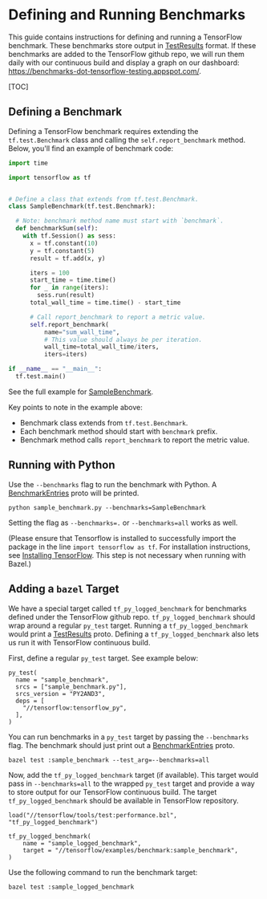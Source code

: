 # Defining and Running Benchmarks

This guide contains instructions for defining and running a TensorFlow benchmark. These benchmarks store output in [TestResults](https://github.com/tensorflow/tensorflow/blob/master/tensorflow/core/util/test_log.proto) format. If these benchmarks are added to the TensorFlow github repo, we will run them daily with our continuous build and display a graph on our dashboard: https://benchmarks-dot-tensorflow-testing.appspot.com/.

[TOC]


## Defining a Benchmark

Defining a TensorFlow benchmark requires extending the `tf.test.Benchmark`
class and calling the `self.report_benchmark` method. Below, you'll find an example of benchmark code:

```python
import time

import tensorflow as tf


# Define a class that extends from tf.test.Benchmark.
class SampleBenchmark(tf.test.Benchmark):

  # Note: benchmark method name must start with `benchmark`.
  def benchmarkSum(self):
    with tf.Session() as sess:
      x = tf.constant(10)
      y = tf.constant(5)
      result = tf.add(x, y)

      iters = 100
      start_time = time.time()
      for _ in range(iters):
        sess.run(result)
      total_wall_time = time.time() - start_time

      # Call report_benchmark to report a metric value.
      self.report_benchmark(
          name="sum_wall_time",
          # This value should always be per iteration.
          wall_time=total_wall_time/iters,
          iters=iters)

if __name__ == "__main__":
  tf.test.main()
```
See the full example for [SampleBenchmark](https://github.com/tensorflow/tensorflow/tree/master/tensorflow/examples/benchmark/).


Key points to note in the example above:

* Benchmark class extends from `tf.test.Benchmark`.
* Each benchmark method should start with `benchmark` prefix.
* Benchmark method calls `report_benchmark` to report the metric value.


## Running with Python

Use the `--benchmarks` flag to run the benchmark with Python. A [BenchmarkEntries](https://github.com/tensorflow/tensorflow/tree/master/tensorflow/core/util/test_log.proto) proto will be printed.

```
python sample_benchmark.py --benchmarks=SampleBenchmark
```

Setting the flag as `--benchmarks=.` or `--benchmarks=all` works as well.

(Please ensure that Tensorflow is installed to successfully import the package in the line `import tensorflow as tf`. For installation instructions, see [Installing TensorFlow](https://www.tensorflow.org/install/). This step is not necessary when running with Bazel.)


## Adding a `bazel` Target

We have a special target called `tf_py_logged_benchmark` for benchmarks defined under the TensorFlow github repo. `tf_py_logged_benchmark` should wrap around a regular `py_test` target. Running a `tf_py_logged_benchmark` would print a [TestResults](https://github.com/tensorflow/tensorflow/blob/master/tensorflow/core/util/test_log.proto) proto. Defining a `tf_py_logged_benchmark` also lets us run it with TensorFlow continuous build.

First, define a regular `py_test` target. See example below:

```build
py_test(
  name = "sample_benchmark",
  srcs = ["sample_benchmark.py"],
  srcs_version = "PY2AND3",
  deps = [
    "//tensorflow:tensorflow_py",
  ],
)
```

You can run benchmarks in a `py_test` target by passing the `--benchmarks` flag. The benchmark should just print out a [BenchmarkEntries](https://github.com/tensorflow/tensorflow/tree/master/tensorflow/core/util/test_log.proto) proto.

```shell
bazel test :sample_benchmark --test_arg=--benchmarks=all
```


Now, add the `tf_py_logged_benchmark` target (if available). This target would
pass in `--benchmarks=all` to the wrapped `py_test` target and provide a way to store output for our TensorFlow continuous build. The target `tf_py_logged_benchmark` should be available in TensorFlow repository.

```build
load("//tensorflow/tools/test:performance.bzl", "tf_py_logged_benchmark")

tf_py_logged_benchmark(
    name = "sample_logged_benchmark",
    target = "//tensorflow/examples/benchmark:sample_benchmark",
)
```

Use the following command to run the benchmark target:

```shell
bazel test :sample_logged_benchmark
```
